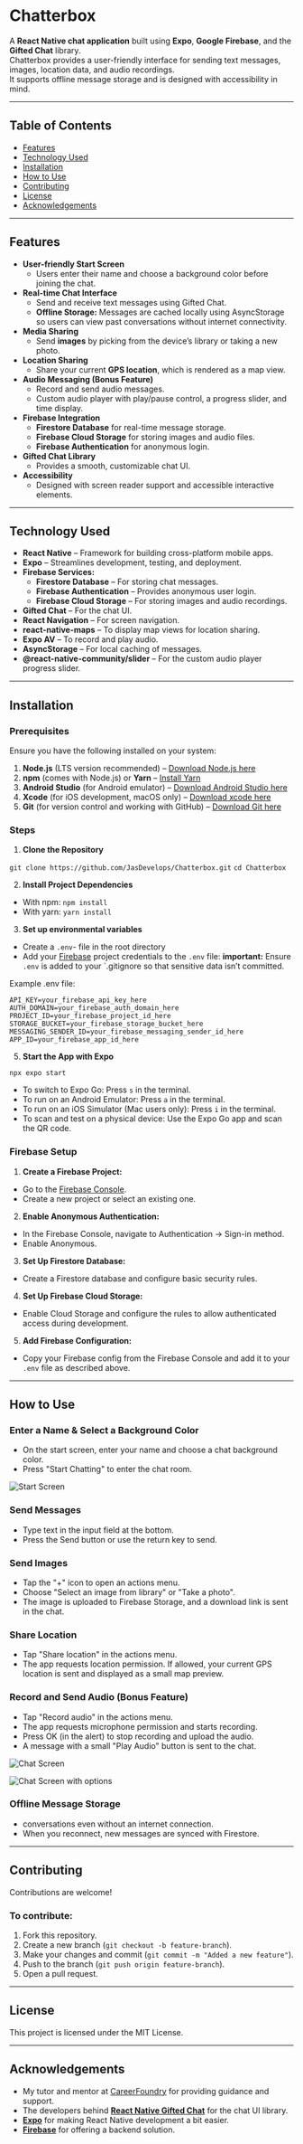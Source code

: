 # Chatterbox

A **React Native chat application** built using **Expo**, **Google Firebase**, and the **Gifted Chat** library.  
Chatterbox provides a user-friendly interface for sending text messages, images, location data, and audio recordings.  
It supports offline message storage and is designed with accessibility in mind.

---

## Table of Contents

- [Features](#features)
- [Technology Used](#technology-used)
- [Installation](#installation)
- [How to Use](#how-to-use)
- [Contributing](#contributing)
- [License](#license)
- [Acknowledgements](#acknowledgements)

---

## Features

- **User-friendly Start Screen**
  - Users enter their name and choose a background color before joining the chat.
- **Real-time Chat Interface**
  - Send and receive text messages using Gifted Chat.
  - **Offline Storage:** Messages are cached locally using AsyncStorage so users can view past conversations without internet connectivity.
- **Media Sharing**
  - Send **images** by picking from the device’s library or taking a new photo.
- **Location Sharing**
  - Share your current **GPS location**, which is rendered as a map view.
- **Audio Messaging (Bonus Feature)**
  - Record and send audio messages.
  - Custom audio player with play/pause control, a progress slider, and time display.
- **Firebase Integration**
  - **Firestore Database** for real-time message storage.
  - **Firebase Cloud Storage** for storing images and audio files.
  - **Firebase Authentication** for anonymous login.
- **Gifted Chat Library**
  - Provides a smooth, customizable chat UI.
- **Accessibility**
  - Designed with screen reader support and accessible interactive elements.

---

## Technology Used

- **React Native** – Framework for building cross-platform mobile apps.
- **Expo** – Streamlines development, testing, and deployment.
- **Firebase Services:**
  - **Firestore Database** – For storing chat messages.
  - **Firebase Authentication** – Provides anonymous user login.
  - **Firebase Cloud Storage** – For storing images and audio recordings.
- **Gifted Chat** – For the chat UI.
- **React Navigation** – For screen navigation.
- **react-native-maps** – To display map views for location sharing.
- **Expo AV** – To record and play audio.
- **AsyncStorage** – For local caching of messages.
- **@react-native-community/slider** – For the custom audio player progress slider.

---

## Installation

### Prerequisites

Ensure you have the following installed on your system:

1. **Node.js** (LTS version recommended) – [Download Node.js here](https://nodejs.org/)
2. **npm** (comes with Node.js) or **Yarn** – [Install Yarn](https://yarnpkg.com/getting-started/install)
3. **Android Studio** (for Android emulator) – [Download Android Studio here](https://developer.android.com/studio)
4. **Xcode** (for iOS development, macOS only) – [Download xcode here](https://developer.apple.com/xcode/)
5. **Git** (for version control and working with GitHub) – [Download Git here](https://git-scm.com/)

### Steps

1. **Clone the Repository**

`git clone https://github.com/JasDevelops/Chatterbox.git`
`cd Chatterbox`

2. **Install Project Dependencies**

- With npm: `npm install`
- With yarn: `yarn install`

3. **Set up environmental variables**

- Create a `.env`- file in the root directory
- Add your [Firebase](https://console.firebase.google.com/) project credentials to the `.env` file:
  **important:** Ensure `.env` is added to your `.gitignore so that sensitive data isn’t committed.

Example .env file:

```
API_KEY=your_firebase_api_key_here
AUTH_DOMAIN=your_firebase_auth_domain_here
PROJECT_ID=your_firebase_project_id_here
STORAGE_BUCKET=your_firebase_storage_bucket_here
MESSAGING_SENDER_ID=your_firebase_messaging_sender_id_here
APP_ID=your_firebase_app_id_here
```

5. **Start the App with Expo**

`npx expo start`

- To switch to Expo Go: Press `s` in the terminal.
- To run on an Android Emulator: Press `a` in the terminal.
- To run on an iOS Simulator (Mac users only): Press `i` in the terminal.
- To scan and test on a physical device: Use the Expo Go app and scan the QR code.

### Firebase Setup

1. **Create a Firebase Project:**

- Go to the [Firebase Console](https://console.firebase.google.com/).
- Create a new project or select an existing one.

2. **Enable Anonymous Authentication:**

- In the Firebase Console, navigate to Authentication → Sign-in method.
- Enable Anonymous.

3. **Set Up Firestore Database:**

- Create a Firestore database and configure basic security rules.

4. **Set Up Firebase Cloud Storage:**

- Enable Cloud Storage and configure the rules to allow authenticated access during development.

5. **Add Firebase Configuration:**

- Copy your Firebase config from the Firebase Console and add it to your `.env` file as described above.

---

## How to Use

### Enter a Name & Select a Background Color

- On the start screen, enter your name and choose a chat background color.
- Press "Start Chatting" to enter the chat room.

![Start Screen](assets/Screenshot_Start.jpg)

### Send Messages

- Type text in the input field at the bottom.
- Press the Send button or use the return key to send.

### Send Images

- Tap the "+" icon to open an actions menu.
- Choose "Select an image from library" or "Take a photo".
- The image is uploaded to Firebase Storage, and a download link is sent in the chat.

### Share Location

- Tap "Share location" in the actions menu.
- The app requests location permission. If allowed, your current GPS location is sent and displayed as a small map preview.

### Record and Send Audio (Bonus Feature)

- Tap "Record audio" in the actions menu.
- The app requests microphone permission and starts recording.
- Press OK (in the alert) to stop recording and upload the audio.
- A message with a small "Play Audio" button is sent to the chat.

![Chat Screen](assets/Screenshot_Chat_1.jpg)

![Chat Screen with options](assets/Screenshot_Chat_2.jpg)

### Offline Message Storage

- conversations even without an internet connection.
- When you reconnect, new messages are synced with Firestore.

---

## Contributing

Contributions are welcome!

### To contribute:

1. Fork this repository.
2. Create a new branch (`git checkout -b feature-branch`).
3. Make your changes and commit (`git commit -m "Added a new feature"`).
4. Push to the branch (`git push origin feature-branch`).
5. Open a pull request.

---

## License

This project is licensed under the MIT License.

---

## Acknowledgements

- My tutor and mentor at [CareerFoundry](https://careerfoundry.com/) for providing guidance and support.
- The developers behind **[React Native Gifted Chat](https://github.com/FaridSafi/react-native-gifted-chat)** for the chat UI library.
- **[Expo](https://expo.dev/)** for making React Native development a bit easier.
- **[Firebase](https://firebase.google.com/)** for offering a backend solution.
